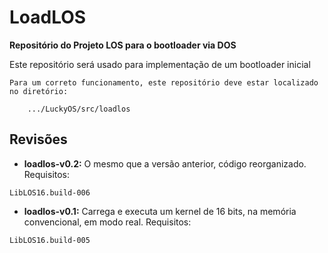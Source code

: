 # LoadLOS #
**Repositório do Projeto LOS para o bootloader via DOS**

Este repositório será usado para implementação de um bootloader inicial

```
Para um correto funcionamento, este repositório deve estar localizado no diretório:

	.../LuckyOS/src/loadlos
```

## Revisões ##

* **loadlos-v0.2:** O mesmo que a versão anterior, código reorganizado.
Requisitos:

```
LibLOS16.build-006
```

* **loadlos-v0.1:** Carrega e executa um kernel de 16 bits, na memória convencional, em modo real.
Requisitos:

```
LibLOS16.build-005
```
